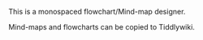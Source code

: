 This is a monospaced flowchart/Mind-map designer.

Mind-maps and flowcharts can be copied to Tiddlywiki.